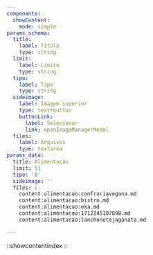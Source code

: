 ```yaml
---
components:
  showContent:
    mode: simple
params_schema:
  title:
    label: Título
    type: string
  limit:
    label: Limite
    type: string
  tipo:
    label: Tipo
    type: string
  sideimage:
    label: Imagem superior
    type: text+button
    buttonLink:
      label: Selecionar
      link: openImageManagerModal
  files:
    label: Arquivos
    type: textarea
params_data:
  title: Alimentação
  limit: 51
  tipo: '0'
  sideimage: ''
  files: |-
    content:alimentacao:confrariavegana.md
    content:alimentacao:bistro.md
    content:alimentacao:eka.md
    content:alimentacao:1712245107898.md
    content:alimentacao:lanchonetejaganata.md

---
```


::showcontentindex
::